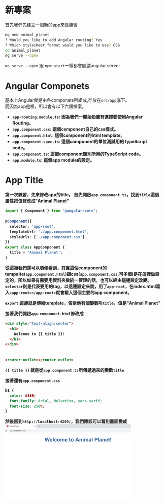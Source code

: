 # 新專案
首先我們先建立一個新的app來做練習<br/>

```sh
ng new animal_planet
? Would you like to add Angular routing? Yes
? Which stylesheet format would you like to use? CSS
cd animal_planet
ng serve --open
```
`ng serve --open` 跟 `npm start`一樣都會開啟angular server

# Angular Componets
基本上Angular就是由各componets所組成,存放在`src/app`底下。<br/>
而因為app是根，所以會有以下六個檔案。<b/>

- `app-routing.module.ts`: 因為我們一開始設置有選擇要使用Angular Routing。
- `app.component.css`: 這個component自己的css樣式。
- `app.component.html`: 這個component的html template。
- `app.component.spec.ts`: 這個component的單位測試用的TypeScript code。
- `app.component.ts`: 這個component類別所用的TypeScript code。
- `app.module.ts`: 這個app module的設定。

# App Title
第一次練習，先來修改app的title。
首先開啟`app.component.ts`，找到`title`這個屬性把值修改成"Animal Planet"<br/>

```ts
import { Component } from '@angular/core';

@Component({
  selector: 'app-root',
  templateUrl: './app.component.html',
  styleUrls: ['./app.component.css']
})
export class AppComponent {
  title = 'Animal Planet';
}
```
從這裡我們還可以順便看到，其實這個component的tempalte(`app.component.html`)跟css(`app.component.css`,可多個)是在這裡做設定的，所以如果有需要用資料夾做統一管理的話，也可以經由這邊設定改變。
`selector`則是代表要用的tag，以這邊設定來說，用了`app-root`，在index.html寫入`<app-root></app-root>`就會載入這個主要的app component。

`export` 這邊就是傳給template，告訴他有個變數叫`title`，值是"Animal Planet"<br/>

接著我們開啟`app.component.html`修改成

```html
<div style="text-align:center">
  <h1>
    Welcome to {{ title }}!
  </h1>
</div>


<router-outlet></router-outlet>
```
`{{ title }}` 就是從`app.component.ts`所傳遞過來的變數`title`<br/>

接著還有`app.component.css`

```css
h1 {
  color: #369;
  font-family: Arial, Helvetica, sans-serif;
  font-size: 250%;
}
```
然後回到`http://localhost:4200/`，我們應該可以看到畫面變成
<img src='../img/tutorial1_1.png' height='246px'>


